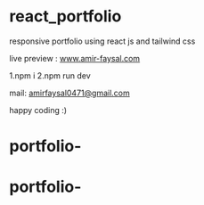 # react_portfolio
responsive portfolio using react js and tailwind css

live preview : www.amir-faysal.com

1.npm i
2.npm run dev

mail: amirfaysal0471@gmail.com

happy coding :)
# portfolio-
# portfolio-
